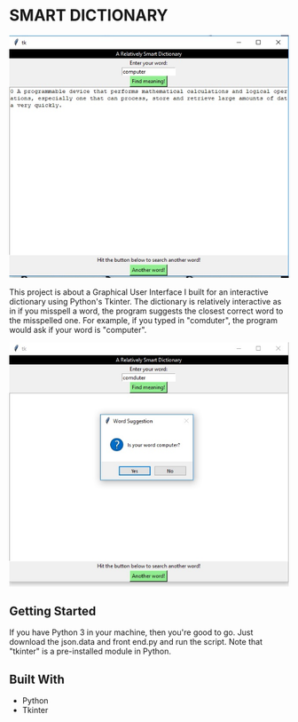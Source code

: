 # SMART DICTIONARY
 
![basic layout](image1.jpg) 

This project is about a Graphical User Interface I built for an interactive dictionary using Python's Tkinter. The dictionary is relatively 
interactive as in if you misspell a word, the program suggests the closest correct word to the misspelled one. For example, if you typed in 
"comduter", the program would ask if your word is "computer". 

![interactive](image2.jpg)

## Getting Started

If you have Python 3 in your machine, then you're good to go. Just download the json.data and front end.py and run the script. Note that "tkinter" is
a pre-installed module in Python. 

## Built With

* Python 
* Tkinter 


